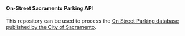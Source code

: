 #### On-Street Sacramento Parking API

This repository can be used to process the [On Street Parking database published by the City of Sacramento](http://data.cityofsacramento.org/datasets/0060469c57864becb76a036d23236143_0).
